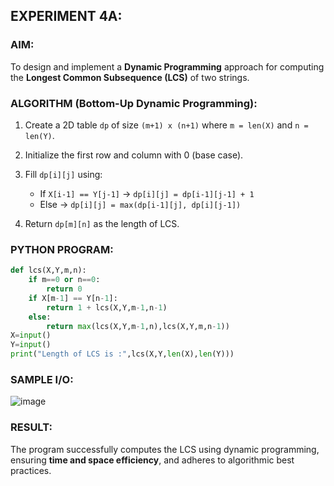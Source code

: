 ## **EXPERIMENT 4A:**

### **AIM:**

To design and implement a **Dynamic Programming** approach for computing the **Longest Common Subsequence (LCS)** of two strings.



### **ALGORITHM (Bottom-Up Dynamic Programming):**

1. Create a 2D table `dp` of size `(m+1) x (n+1)` where `m = len(X)` and `n = len(Y)`.
2. Initialize the first row and column with 0 (base case).
3. Fill `dp[i][j]` using:

   * If `X[i-1] == Y[j-1]` → `dp[i][j] = dp[i-1][j-1] + 1`
   * Else → `dp[i][j] = max(dp[i-1][j], dp[i][j-1])`
4. Return `dp[m][n]` as the length of LCS.



### **PYTHON PROGRAM:**

```python
def lcs(X,Y,m,n):
    if m==0 or n==0:
        return 0
    if X[m-1] == Y[n-1]:
        return 1 + lcs(X,Y,m-1,n-1)
    else:
        return max(lcs(X,Y,m-1,n),lcs(X,Y,m,n-1))
X=input()
Y=input()
print("Length of LCS is :",lcs(X,Y,len(X),len(Y)))
```



### **SAMPLE I/O:**

![image](https://github.com/user-attachments/assets/c51d6805-84ae-4d27-bb51-5b6e27968d9d)



### **RESULT:**

The program successfully computes the LCS using dynamic programming, ensuring **time and space efficiency**, and adheres to algorithmic best practices.



